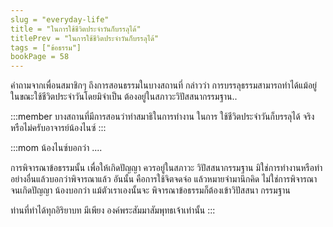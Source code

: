 ```yaml
---
slug = "everyday-life"
title = "ในการใช้ชีวิตประจำวันก็บรรลุได้"
titlePrev = "ในการใช้ชีวิตประจำวันก็บรรลุได้"
tags = ["ข้อธรรม"]
bookPage = 58
---
```


คำถามจากเพื่อนสมาชิกๆ ถึงการสอนธรรมในบางสถานที่ กล่าวว่า
การบรรลุธรรมสามารถทำได้แม้อยู่ในขณะใช้ชีวิตประจำวันโดยมิจำเป็น
ต้องอยู่ในสภาวะวิปัสสนากรรมฐาน..

:::member
บางสถานที่มีการสอนว่าทำสมาธิในการทำงาน ในการ
ใช้ชีวิตประจำวันก็บรรลุได้ จริงหรือไม่ครับอาจารย์น้องไนซ์
:::

:::mom
น้องไนซ์บอกว่า ....

การพิจารณาข้อธรรมนั้น เพื่อให้เกิดปัญญา ควรอยู่ในสภาวะ
วิปัสสนากรรมฐาน มิใช่การทำงานหรือทำ
อย่างอื่นแล้วบอกว่าพิจารณาแล้ว อันนั้น
คือการใช้จิตจดจ่อ แล้วหมายจำมานึกคิด
ไม่ใช่การพิจารณาจนเกิดปัญญา
น้องบอกว่า แม้ตัวเราเองนั้นจะ
พิจารณาข้อธรรมก็ต้องเข้าวิปัสสนา
กรรมฐาน

ท่านที่ทำได้ทุกอิริยาบท มีเพียง
องค์พระสัมมาสัมพุทธเจ้าเท่านั้น
:::
